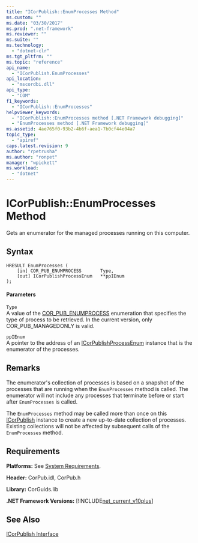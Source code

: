 ```yaml
---
title: "ICorPublish::EnumProcesses Method"
ms.custom: ""
ms.date: "03/30/2017"
ms.prod: ".net-framework"
ms.reviewer: ""
ms.suite: ""
ms.technology: 
  - "dotnet-clr"
ms.tgt_pltfrm: ""
ms.topic: "reference"
api_name: 
  - "ICorPublish.EnumProcesses"
api_location: 
  - "mscordbi.dll"
api_type: 
  - "COM"
f1_keywords: 
  - "ICorPublish::EnumProcesses"
helpviewer_keywords: 
  - "ICorPublish::EnumProcesses method [.NET Framework debugging]"
  - "EnumProcesses method [.NET Framework debugging]"
ms.assetid: 4ae765f0-93b2-4b6f-aea1-7b0cf44e04a7
topic_type: 
  - "apiref"
caps.latest.revision: 9
author: "rpetrusha"
ms.author: "ronpet"
manager: "wpickett"
ms.workload: 
  - "dotnet"
---
```

# ICorPublish::EnumProcesses Method
Gets an enumerator for the managed processes running on this computer.  
  
## Syntax  
  
```  
HRESULT EnumProcesses (  
    [in] COR_PUB_ENUMPROCESS       Type,  
    [out] ICorPublishProcessEnum   **ppIEnum  
);  
```  
  
#### Parameters  
 `Type`  
 A value of the [COR_PUB_ENUMPROCESS](../../../../docs/framework/unmanaged-api/debugging/cor-pub-enumprocess-enumeration.md) enumeration that specifies the type of process to be retrieved. In the current version, only COR_PUB_MANAGEDONLY is valid.  
  
 `ppIEnum`  
 A pointer to the address of an [ICorPublishProcessEnum](../../../../docs/framework/unmanaged-api/debugging/icorpublishprocessenum-interface.md) instance that is the enumerator of the processes.  
  
## Remarks  
 The enumerator's collection of processes is based on a snapshot of the processes that are running when the `EnumProcesses` method is called. The enumerator will not include any processes that terminate before or start after `EnumProcesses` is called.  
  
 The `EnumProcesses` method may be called more than once on this [ICorPublish](../../../../docs/framework/unmanaged-api/debugging/icorpublish-interface.md) instance to create a new up-to-date collection of processes. Existing collections will not be affected by subsequent calls of the `EnumProcesses` method.  
  
## Requirements  
 **Platforms:** See [System Requirements](../../../../docs/framework/get-started/system-requirements.md).  
  
 **Header:** CorPub.idl, CorPub.h  
  
 **Library:** CorGuids.lib  
  
 **.NET Framework Versions:** [!INCLUDE[net_current_v10plus](../../../../includes/net-current-v10plus-md.md)]  
  
## See Also  
 [ICorPublish Interface](../../../../docs/framework/unmanaged-api/debugging/icorpublish-interface.md)
